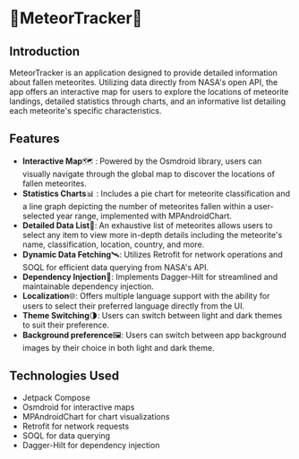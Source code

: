 # 🌠MeteorTracker🌠

## Introduction 
MeteorTracker is an application designed to provide detailed information about fallen meteorites. Utilizing data directly from NASA's open API, the app offers an interactive map for users to explore the locations of meteorite landings, detailed statistics through charts, and an informative list detailing each meteorite's specific characteristics.

## Features
- **Interactive Map**🗺️ : Powered by the Osmdroid library, users can visually navigate through the global map to discover the locations of fallen meteorites.
- **Statistics Charts**📊 : Includes a pie chart for meteorite classification and a line graph depicting the number of meteorites fallen within a user-selected year range, implemented with MPAndroidChart.
- **Detailed Data List**📝: An exhaustive list of meteorites allows users to select any item to view more in-depth details including the meteorite's name, classification, location, country, and more.
- **Dynamic Data Fetching**🛰️: Utilizes Retrofit for network operations and SOQL for efficient data querying from NASA's API.
- **Dependency Injection**💉: Implements Dagger-Hilt for streamlined and maintainable dependency injection.
- **Localization**🌐: Offers multiple language support with the ability for users to select their preferred language directly from the UI.
- **Theme Switching**🌗: Users can switch between light and dark themes to suit their preference.
- **Background preference**🖼️: Users can switch between app background images by their choice in both light and dark theme.

## Technologies Used
- Jetpack Compose
- Osmdroid for interactive maps 
- MPAndroidChart for chart visualizations
- Retrofit for network requests
- SOQL for data querying
- Dagger-Hilt for dependency injection
